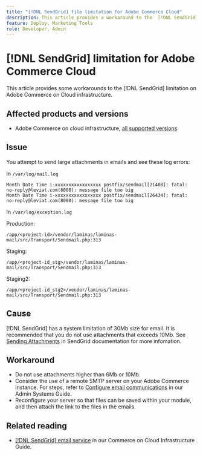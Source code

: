 ```yaml
---
title: "[!DNL SendGrid] file limitation for Adobe Commerce Cloud"
description: This article provides a workaround to the  [!DNL SendGrid] limitation in Adobe Commerce on cloud infrastructure.
feature: Deploy, Marketing Tools
role: Developer, Admin
---
```

# [!DNL SendGrid] limitation for Adobe Commerce Cloud

This article provides some workarounds to the [!DNL SendGrid] limitation on Adobe Commerce on Cloud infrastructure.

## Affected products and versions

*  Adobe Commerce on cloud infrastructure, [all supported versions](https://magento.com/sites/default/files/magento-software-lifecycle-policy.pdf)


## Issue

You attempt to send large attachments in emails and see these log errors:

In `/var/log/mail.log`

```shell
Month Date Time i-xxxxxxxxxxxxxxxxx postfix/sendmail[21408]: fatal: no-reply@leviat.com(8080): message file too big
Month Date Time i-xxxxxxxxxxxxxxxxx postfix/sendmail[26434]: fatal: no-reply@leviat.com(8080): message file too big
```

In `/var/log/exception.log`

Production: 

`/app/<project-id>/vendor/laminas/laminas-mail/src/Transport/Sendmail.php:313`

Staging:

`/app/<project-id_stg>/vendor/laminas/laminas-mail/src/Transport/Sendmail.php:313`

Staging2:

`/app/<project-id_stg2>/vendor/laminas/laminas-mail/src/Transport/Sendmail.php:313`

## Cause

[!DNL SendGrid] has a system limitation of 30Mb size for email. It is recommended that you do not use attachments that exceeds 10Mb. See [Sending Attachments](https://docs.sendgrid.com/ui/sending-email/attachments-with-digioh) in SendGrid documentation for more infomation.

## Workaround

* Do not use attachments higher than 6Mb or 10Mb.
* Consider the use of a remote SMTP server on your Adobe Commerce instance. For steps, refer to [Configure email communications](https://experienceleague.adobe.com/docs/commerce-admin/systems/communications/email-communications.html) in our Admin Systems Guide.
* Reconfigure your server so that files can be saved within your module, and then attach the link to the files in the emails.

## Related reading

* [[!DNL SendGrid] email service](https://experienceleague.adobe.com/docs/commerce-cloud-service/user-guide/project/sendgrid.html) in our Commerce on Cloud Infrastructure Guide.
